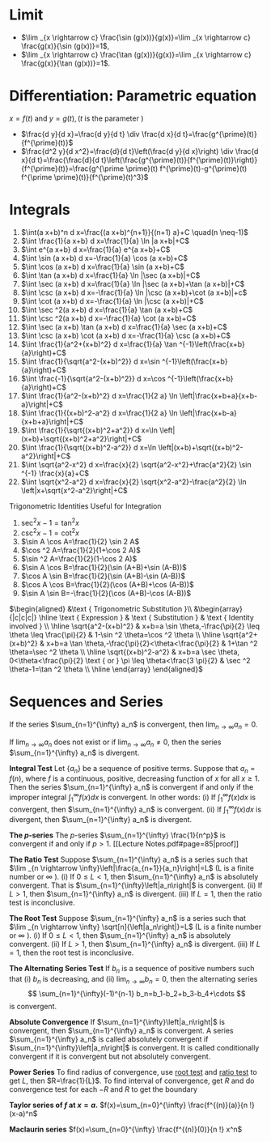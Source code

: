 # Limit

- $\lim _{x \rightarrow c} \frac{\sin (g(x))}{g(x)}=\lim _{x \rightarrow c} \frac{g(x)}{\sin (g(x))}=1$,
- $\lim _{x \rightarrow c} \frac{\tan (g(x))}{g(x)}=\lim _{x \rightarrow c} \frac{g(x)}{\tan (g(x))}=1$.
# Differentiation: Parametric equation

$x=f(t) \text { and } y=g(t),(t \text { is the parameter })$

- $\frac{d y}{d x}=\frac{d y}{d t} \div \frac{d x}{d t}=\frac{g^{\prime}(t)}{f^{\prime}(t)}$
- $\frac{d^2 y}{d x^2}=\frac{d}{d t}\left(\frac{d y}{d x}\right) \div \frac{d x}{d t}=\frac{\frac{d}{d t}\left(\frac{g^{\prime}(t)}{f^{\prime}(t)}\right)}{f^{\prime}(t)}=\frac{g^{\prime \prime}(t) f^{\prime}(t)-g^{\prime}(t) f^{\prime \prime}(t)}{f^{\prime}(t)^3}$

# Integrals

1. $\int(a x+b)^n d x=\frac{(a x+b)^{n+1}}{(n+1) a}+C \quad(n \neq-1)$
2. $\int \frac{1}{a x+b} d x=\frac{1}{a} \ln |a x+b|+C$
3. $\int e^{a x+b} d x=\frac{1}{a} e^{a x+b}+C$
4. $\int \sin (a x+b) d x=-\frac{1}{a} \cos (a x+b)+C$
5. $\int \cos (a x+b) d x=\frac{1}{a} \sin (a x+b)+C$
6. $\int \tan (a x+b) d x=\frac{1}{a} \ln |\sec (a x+b)|+C$
7. $\int \sec (a x+b) d x=\frac{1}{a} \ln |\sec (a x+b)+\tan (a x+b)|+C$
8. $\int \csc (a x+b) d x=-\frac{1}{a} \ln |\csc (a x+b)+\cot (a x+b)|+c$
9. $\int \cot (a x+b) d x=-\frac{1}{a} \ln |\csc (a x+b)|+C$
10. $\int \sec ^2(a x+b) d x=\frac{1}{a} \tan (a x+b)+C$
11. $\int \csc ^2(a x+b) d x=-\frac{1}{a} \cot (a x+b)+C$
12. $\int \sec (a x+b) \tan (a x+b) d x=\frac{1}{a} \sec (a x+b)+C$
13. $\int \csc (a x+b) \cot (a x+b) d x=-\frac{1}{a} \csc (a x+b)+C$
14. $\int \frac{1}{a^2+(x+b)^2} d x=\frac{1}{a} \tan ^{-1}\left(\frac{x+b}{a}\right)+C$
15. $\int \frac{1}{\sqrt{a^2-(x+b)^2}} d x=\sin ^{-1}\left(\frac{x+b}{a}\right)+C$
16. $\int \frac{-1}{\sqrt{a^2-(x+b)^2}} d x=\cos ^{-1}\left(\frac{x+b}{a}\right)+C$
17. $\int \frac{1}{a^2-(x+b)^2} d x=\frac{1}{2 a} \ln \left|\frac{x+b+a}{x+b-a}\right|+C$
18. $\int \frac{1}{(x+b)^2-a^2} d x=\frac{1}{2 a} \ln \left|\frac{x+b-a}{x+b+a}\right|+C$
19. $\int \frac{1}{\sqrt{(x+b)^2+a^2}} d x=\ln \left|(x+b)+\sqrt{(x+b)^2+a^2}\right|+C$
20. $\int \frac{1}{\sqrt{(x+b)^2-a^2}} d x=\ln \left|(x+b)+\sqrt{(x+b)^2-a^2}\right|+C$
21. $\int \sqrt{a^2-x^2} d x=\frac{x}{2} \sqrt{a^2-x^2}+\frac{a^2}{2} \sin ^{-1} \frac{x}{a}+C$
22. $\int \sqrt{x^2-a^2} d x=\frac{x}{2} \sqrt{x^2-a^2}-\frac{a^2}{2} \ln \left|x+\sqrt{x^2-a^2}\right|+C$

Trigonometric Identities Useful for Integration

1. $\sec ^2 x-1=\tan ^2 x$
2. $\csc ^2 x-1=\cot ^2 x$
3. $\sin A \cos A=\frac{1}{2} \sin 2 A$
4. $\cos ^2 A=\frac{1}{2}(1+\cos 2 A)$
5. $\sin ^2 A=\frac{1}{2}(1-\cos 2 A)$
6. $\sin A \cos B=\frac{1}{2}(\sin (A+B)+\sin (A-B))$
7. $\cos A \sin B=\frac{1}{2}(\sin (A+B)-\sin (A-B))$
8. $\cos A \cos B=\frac{1}{2}(\cos (A+B)+\cos (A-B))$
9. $\sin A \sin B=-\frac{1}{2}(\cos (A+B)-\cos (A-B))$

$\begin{aligned}
&\text { Trigonometric Substitution }\\
&\begin{array}{|c|c|c|}
\hline \text { Expression } & \text { Substitution } & \text { Identity involved } \\
\hline \sqrt{a^2-(x+b)^2} & x+b=a \sin \theta,-\frac{\pi}{2} \leq \theta \leq \frac{\pi}{2} & 1-\sin ^2 \theta=\cos ^2 \theta \\
\hline \sqrt{a^2+(x+b)^2} & x+b=a \tan \theta,-\frac{\pi}{2}<\theta<\frac{\pi}{2} & 1+\tan ^2 \theta=\sec ^2 \theta \\
\hline \sqrt{(x+b)^2-a^2} & x+b=a \sec \theta, 0<\theta<\frac{\pi}{2} \text { or } \pi \leq \theta<\frac{3 \pi}{2} & \sec ^2 \theta-1=\tan ^2 \theta \\
\hline
\end{array}
\end{aligned}$

# Sequences and Series

If the series $\sum_{n=1}^{\infty} a_n$ is convergent, then $\lim _{n \rightarrow \infty} a_n=0$.

If $\lim _{n \rightarrow \infty} a_n$ does not exist or if $\lim _{n \rightarrow \infty} a_n \neq 0$, then the series $\sum_{n=1}^{\infty} a_n$ is divergent.

**Integral Test**
Let $\left\{a_n\right\}$ be a sequence of positive terms. Suppose that $a_n=f(n)$, where $f$ is a continuous, positive, decreasing function of $x$ for
all $x \geq 1$. Then the series $\sum_{n=1}^{\infty} a_n$ is convergent if and only if the improper integral $\int_1^{\infty} f(x) d x$ is convergent. In other words:
(i) If $\int_1^{\infty} f(x) d x$ is convergent, then $\sum_{n=1}^{\infty} a_n$ is convergent.
(ii) If $\int_1^{\infty} f(x) d x$ is divergent, then $\sum_{n=1}^{\infty} a_n$ is divergent.

**The $p$-series**
The $p$-series $\sum_{n=1}^{\infty} \frac{1}{n^p}$ is convergent if and only if $p>1$. [[Lecture Notes.pdf#page=85|proof]]

**The Ratio Test**
Suppose $\sum_{n=1}^{\infty} a_n$ is a series such that $\lim _{n \rightarrow \infty}\left|\frac{a_{n+1}}{a_n}\right|=L$ (L is a finite number or $\infty$ ).
(i) If $0 \leq L<1$, then $\sum_{n=1}^{\infty} a_n$ is absolutely convergent. That is $\sum_{n=1}^{\infty}\left|a_n\right|$ is convergent.
(ii) If $L>1$, then $\sum_{n=1}^{\infty} a_n$ is divergent.
(iii) If $L=1$, then the ratio test is inconclusive.

**The Root Test**
Suppose $\sum_{n=1}^{\infty} a_n$ is a series such that $\lim _{n \rightarrow \infty} \sqrt[n]{\left|a_n\right|}=L$ (L is a finite number or $\infty$ ).
(i) If $0 \leq L<1$, then $\sum_{n=1}^{\infty} a_n$ is absolutely convergent.
(ii) If $L>1$, then $\sum_{n=1}^{\infty} a_n$ is divergent.
(iii) If $L=1$, then the root test is inconclusive.

**The Alternating Series Test** 
If $b_n$ is a sequence of positive numbers such that
(i) $b_n$ is decreasing, and
(ii) $\lim _{n \rightarrow \infty} b_n=0$,
then the alternating series
$$
\sum_{n=1}^{\infty}(-1)^{n-1} b_n=b_1-b_2+b_3-b_4+\cdots
$$
is convergent.

**Absolute Convergence**
If $\sum_{n=1}^{\infty}\left|a_n\right|$ is convergent, then $\sum_{n=1}^{\infty} a_n$ is convergent.
A series $\sum_{n=1}^{\infty} a_n$ is called absolutely convergent if $\sum_{n=1}^{\infty}\left|a_n\right|$ is convergent.
It is called conditionally convergent if it is convergent but not absolutely convergent.

**Power Series**
To find radius of convergence, use <u>root test</u> and <u>ratio test</u> to get $L$, then $R=\frac{1}{L}$.
To find interval of convergence, get $R$ and do convergence test for each $-R$ and $R$ to get the boundary

**Taylor series of $f$ at $x=a$.**
$f(x)=\sum_{n=0}^{\infty} \frac{f^{(n)}(a)}{n !}(x-a)^n$

**Maclaurin series**
$f(x)=\sum_{n=0}^{\infty} \frac{f^{(n)}(0)}{n !} x^n$

